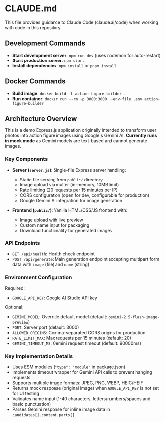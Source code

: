 # CLAUDE.md

This file provides guidance to Claude Code (claude.ai/code) when working with code in this repository.

## Development Commands

- **Start development server**: `npm run dev` (uses nodemon for auto-restart)
- **Start production server**: `npm start`
- **Install dependencies**: `npm install` or `pnpm install`

## Docker Commands

- **Build image**: `docker build -t action-figure-builder .`
- **Run container**: `docker run --rm -p 3000:3000 --env-file .env action-figure-builder`

## Architecture Overview

This is a demo Express.js application originally intended to transform user photos into action figure images using Google's Gemini AI. **Currently runs in mock mode** as Gemini models are text-based and cannot generate images.

### Key Components

- **Server (`server.js`)**: Single-file Express server handling:
  - Static file serving from `public/` directory
  - Image upload via multer (in-memory, 10MB limit)
  - Rate limiting (20 requests per 15 minutes per IP)
  - CORS configuration (open for dev, configurable for production)
  - Google Gemini AI integration for image generation

- **Frontend (`public/`)**: Vanilla HTML/CSS/JS frontend with:
  - Image upload with live preview
  - Custom name input for packaging
  - Download functionality for generated images

### API Endpoints

- `GET /api/health`: Health check endpoint
- `POST /api/generate`: Main generation endpoint accepting multipart form data with `image` (file) and `name` (string)

### Environment Configuration

Required:
- `GOOGLE_API_KEY`: Google AI Studio API key

Optional:
- `GEMINI_MODEL`: Override default model (default: `gemini-2.5-flash-image-preview`)
- `PORT`: Server port (default: 3000)
- `ALLOWED_ORIGINS`: Comma-separated CORS origins for production
- `RATE_LIMIT_MAX`: Max requests per 15 minutes (default: 20)
- `GEMINI_TIMEOUT_MS`: Gemini request timeout (default: 90000ms)

### Key Implementation Details

- Uses ESM modules (`"type": "module"` in package.json)
- Implements timeout wrapper for Gemini API calls to prevent hanging requests
- Supports multiple image formats: JPEG, PNG, WEBP, HEIC/HEIF
- Returns mock response (original image) when `GOOGLE_API_KEY` is not set for UI testing
- Validates name input (1-40 characters, letters/numbers/spaces and basic punctuation)
- Parses Gemini response for inline image data in `candidates[].content.parts[]`